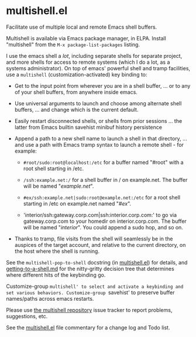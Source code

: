 multishell.el
=============

Facilitate use of multiple local and remote Emacs shell buffers.

Multishell is available via Emacs package manager, in ELPA. Install "multishell" from the `M-x package-list-packages` listing.

I use the emacs shell a *lot*, including separate shells for separate
project, and more shells for access to remote systems (which I do a lot, as
a systems administrator). On top of emacs' powerful shell and tramp
facilities, use a `multishell` (customization-activated) key binding to:

* Get to the input point from wherever you are in a shell buffer,
  ... or to any of your shell buffers, from anywhere inside emacs.

* Use universal arguments to launch and choose among alternate shell buffers,
  ... and change which is the current default.

* Easily restart disconnected shells, or shells from prior sessions
  ... the latter from Emacs builtin savehist minibuf history persistence

* Append a path to a new shell name to launch a shell in that directory,
  ... and use a path with Emacs tramp syntax to launch a remote shell -
  for example:

  * `#root/sudo:root@localhost:/etc` for a buffer named "#root" with a
    root shell starting in /etc.

  * `/ssh:example.net:/` for a shell buffer in / on example.net.
    The buffer will be named "*example.net*".

  * `#ex/ssh:example.net|sudo:root@example.net:/etc` for a root shell
    starting in /etc on example.net named "*#ex*".

  * 'interior/ssh:gateway.corp.com|ssh:interior.corp.com:' to go via
    gateway.corp.com to your homedir on interior.corp.com.  The buffer
    will be named "*interior*". You could append a sudo hop, and so on.

* Thanks to tramp, file visits from the shell will seamlessly be in
  the auspices of the target account, and relative to the current
  directory, on the host where the shell is running.

See the `multishell-pop-to-shell` docstring (in
[multishell.el](multishell.el)) for details, and
[getting-to-a-shell.md](getting-to-a-shell.md) for the nitty-gritty
decision tree that determines where different hits of the keybinding go.

Customize-group `multishell' to select and activate a keybinding and set
various behaviors. Customize-group `savehist' to preserve buffer
names/paths across emacs restarts.

Please use
[the multishell repository](https://github.com/kenmanheimer/EmacsMultishell)
issue tracker to report problems, suggestions, etc.

See the [multishell.el](multishell.el) file commentary for a change log and
Todo list.
